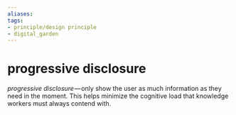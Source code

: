```yaml
---
aliases: 
tags: 
- principle/design principle
- digital_garden
---
```

# progressive disclosure

_progressive disclosure_ — only show the user as much information as they need in the moment. This helps minimize the cognitive load that knowledge workers must always contend with.